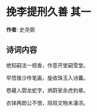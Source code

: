 # 挽李提刑久善  其一

**作者**: 史尧弼

## 诗词内容

绝知嗣法一枝香，作意开堂嗣雪堂。

早悟锥沙传笔画，旋收珠玉入诗囊。

卷藏人閟龙蛇字，炳蔚家余虎豹章。

衣钵两郎公不恨，班班文物未凄凉。


